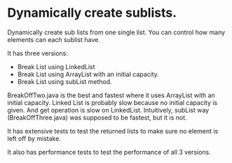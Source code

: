 # Dynamically create sublists. 

Dynamically create sub lists from one single list. You can control how many elements can each sublist have.

It has three versions:
- Break List using LinkedList
- Break List using ArrayList with an initial capacity.
- Break List using subList method.

 BreakOffTwo.java is the best and fastest where it uses ArrayList with an initial capacity. Linked List is probably slow because no initial capacity is given. And get operation is slow on LinkedList. Intuitively, subList way (BreakOffThree.java) was supposed to be fastest, but it is not.

It has extensive tests to test the returned lists to make sure no element is left off by mistake. 

It also has performance tests to test the performance of all 3 versions. 

